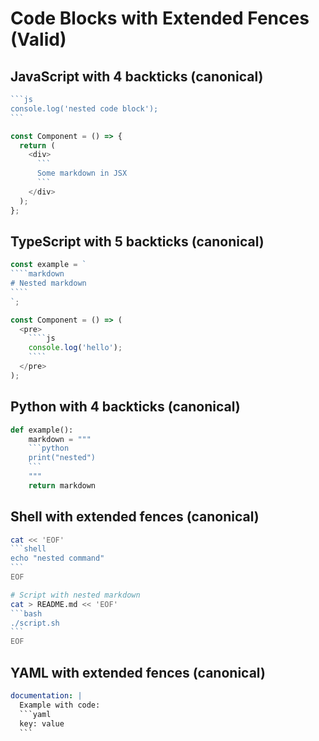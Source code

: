 # Code Blocks with Extended Fences (Valid)

## JavaScript with 4 backticks (canonical)

````js
```js
console.log('nested code block');
```
````

````js {.example}
const Component = () => {
  return (
    <div>
      ```
      Some markdown in JSX
      ```
    </div>
  );
};
````

## TypeScript with 5 backticks (canonical)

`````ts {highlight: true}
const example = `
````markdown
# Nested markdown
````
`;
`````

`````ts filename="example.tsx"
const Component = () => (
  <pre>
    ````js
    console.log('hello');
    ````
  </pre>
);
`````

## Python with 4 backticks (canonical)

````py {.python}
def example():
    markdown = """
    ```python
    print("nested")
    ```
    """
    return markdown
````

## Shell with extended fences (canonical)

````sh {copy: false}
cat << 'EOF'
```shell
echo "nested command"
```
EOF
````

````sh {theme: "dark"}
# Script with nested markdown
cat > README.md << 'EOF'
```bash
./script.sh
```
EOF
````

## YAML with extended fences (canonical)

````yaml {collapse: true}
documentation: |
  Example with code:
  ```yaml
  key: value
  ```
````
